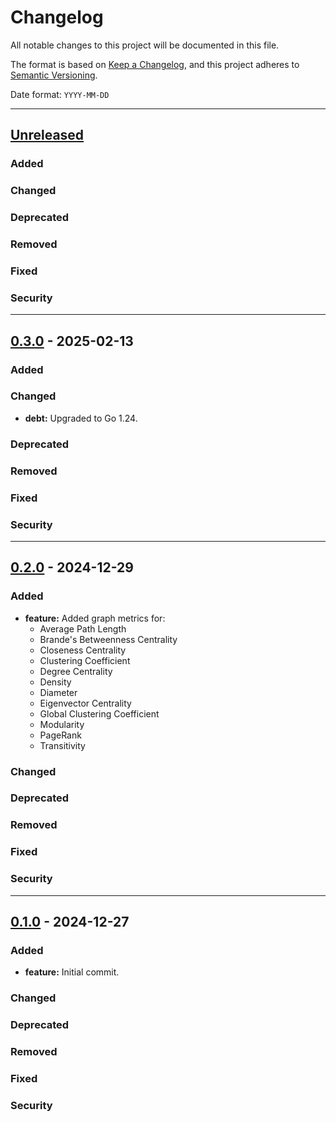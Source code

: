 # Changelog

All notable changes to this project will be documented in this file.

The format is based on [Keep a Changelog](https://keepachangelog.com/en/1.0.0/),
and this project adheres to [Semantic Versioning](https://semver.org/spec/v2.0.0.html).

Date format: `YYYY-MM-DD`

---
## [Unreleased]

### Added
### Changed
### Deprecated
### Removed
### Fixed
### Security

---
## [0.3.0] - 2025-02-13

### Added
### Changed
- **debt:** Upgraded to Go 1.24.
### Deprecated
### Removed
### Fixed
### Security

---
## [0.2.0] - 2024-12-29

### Added
- **feature:** Added graph metrics for:
  - Average Path Length
  - Brande's Betweenness Centrality
  - Closeness Centrality
  - Clustering Coefficient
  - Degree Centrality
  - Density
  - Diameter
  - Eigenvector Centrality
  - Global Clustering Coefficient
  - Modularity
  - PageRank
  - Transitivity

### Changed
### Deprecated
### Removed
### Fixed
### Security

---
## [0.1.0] - 2024-12-27

### Added
- **feature:** Initial commit.

### Changed
### Deprecated
### Removed
### Fixed
### Security

[Unreleased]: https://github.com/sixafter/graph/compare/v0.3.0...HEAD
[0.3.0]: https://github.com/sixafter/graph/compare/v0.2.0...v0.3.0
[0.2.0]: https://github.com/sixafter/graph/compare/v0.1.0...v0.2.0
[0.1.0]: https://github.com/sixafter/graph/compare/c13c255fffdeb319e99e86f5909e84edab8277b3...v0.1.0

[MUST]: https://datatracker.ietf.org/doc/html/rfc2119
[MUST NOT]: https://datatracker.ietf.org/doc/html/rfc2119
[SHOULD]: https://datatracker.ietf.org/doc/html/rfc2119
[SHOULD NOT]: https://datatracker.ietf.org/doc/html/rfc2119
[MAY]: https://datatracker.ietf.org/doc/html/rfc2119
[SHALL]: https://datatracker.ietf.org/doc/html/rfc2119
[SHALL NOT]: https://datatracker.ietf.org/doc/html/rfc2119
[REQUIRED]: https://datatracker.ietf.org/doc/html/rfc2119
[RECOMMENDED]: https://datatracker.ietf.org/doc/html/rfc2119
[NOT RECOMMENDED]: https://datatracker.ietf.org/doc/html/rfc2119

